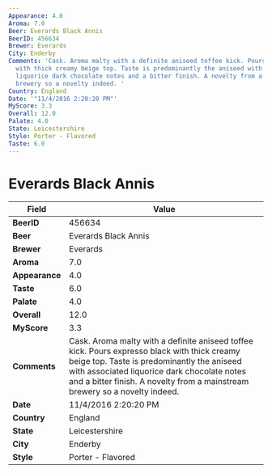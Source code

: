```yaml
---
Appearance: 4.0
Aroma: 7.0
Beer: Everards Black Annis
BeerID: 456634
Brewer: Everards
City: Enderby
Comments: 'Cask. Aroma malty with a definite aniseed toffee kick. Pours expresso black
  with thick creamy beige top. Taste is predominantly the aniseed with associated
  liquorice dark chocolate notes and a bitter finish. A novelty from a mainstream
  brewery so a novelty indeed. '
Country: England
Date: '"11/4/2016 2:20:20 PM"'
MyScore: 3.3
Overall: 12.0
Palate: 4.0
State: Leicestershire
Style: Porter - Flavored
Taste: 6.0
---
```


# Everards Black Annis

| Field         | Value |
|---------------|-------|
| **BeerID** | 456634 |
| **Beer** | Everards Black Annis |
| **Brewer** | Everards |
| **Aroma** | 7.0 |
| **Appearance** | 4.0 |
| **Taste** | 6.0 |
| **Palate** | 4.0 |
| **Overall** | 12.0 |
| **MyScore** | 3.3 |
| **Comments** | Cask. Aroma malty with a definite aniseed toffee kick. Pours expresso black with thick creamy beige top. Taste is predominantly the aniseed with associated liquorice dark chocolate notes and a bitter finish. A novelty from a mainstream brewery so a novelty indeed.  |
| **Date** | 11/4/2016 2:20:20 PM |
| **Country** | England |
| **State** | Leicestershire |
| **City** | Enderby |
| **Style** | Porter - Flavored |
